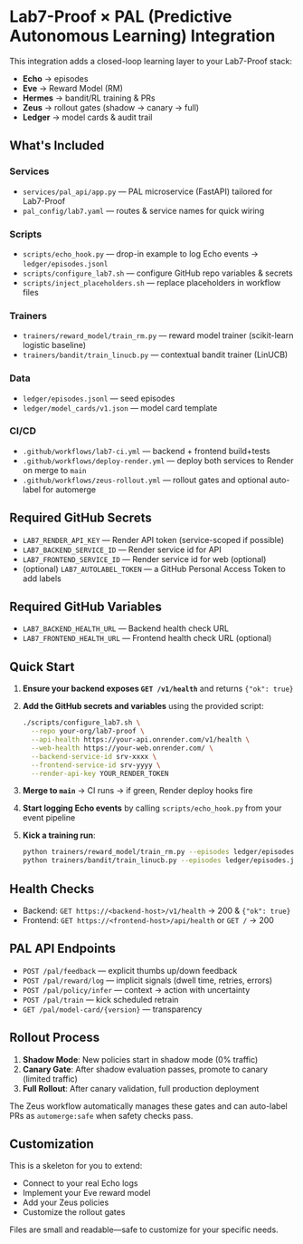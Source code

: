 # Lab7-Proof × PAL (Predictive Autonomous Learning) Integration

This integration adds a closed-loop learning layer to your Lab7-Proof stack:

- **Echo** → episodes
- **Eve** → Reward Model (RM)  
- **Hermes** → bandit/RL training & PRs
- **Zeus** → rollout gates (shadow → canary → full)
- **Ledger** → model cards & audit trail

## What's Included

### Services
- `services/pal_api/app.py` — PAL microservice (FastAPI) tailored for Lab7-Proof
- `pal_config/lab7.yaml` — routes & service names for quick wiring

### Scripts
- `scripts/echo_hook.py` — drop-in example to log Echo events → `ledger/episodes.jsonl`
- `scripts/configure_lab7.sh` — configure GitHub repo variables & secrets
- `scripts/inject_placeholders.sh` — replace placeholders in workflow files

### Trainers
- `trainers/reward_model/train_rm.py` — reward model trainer (scikit-learn logistic baseline)
- `trainers/bandit/train_linucb.py` — contextual bandit trainer (LinUCB)

### Data
- `ledger/episodes.jsonl` — seed episodes
- `ledger/model_cards/v1.json` — model card template

### CI/CD
- `.github/workflows/lab7-ci.yml` — backend + frontend build+tests
- `.github/workflows/deploy-render.yml` — deploy both services to Render on merge to `main`
- `.github/workflows/zeus-rollout.yml` — rollout gates and optional auto-label for automerge

## Required GitHub Secrets

- `LAB7_RENDER_API_KEY` — Render API token (service-scoped if possible)
- `LAB7_BACKEND_SERVICE_ID` — Render service id for API
- `LAB7_FRONTEND_SERVICE_ID` — Render service id for web (optional)
- (optional) `LAB7_AUTOLABEL_TOKEN` — a GitHub Personal Access Token to add labels

## Required GitHub Variables

- `LAB7_BACKEND_HEALTH_URL` — Backend health check URL
- `LAB7_FRONTEND_HEALTH_URL` — Frontend health check URL (optional)

## Quick Start

1. **Ensure your backend exposes `GET /v1/health`** and returns `{"ok": true}`

2. **Add the GitHub secrets and variables** using the provided script:
   ```bash
   ./scripts/configure_lab7.sh \
     --repo your-org/lab7-proof \
     --api-health https://your-api.onrender.com/v1/health \
     --web-health https://your-web.onrender.com/ \
     --backend-service-id srv-xxxx \
     --frontend-service-id srv-yyyy \
     --render-api-key YOUR_RENDER_TOKEN
   ```

3. **Merge to `main`** → CI runs → if green, Render deploy hooks fire

4. **Start logging Echo events** by calling `scripts/echo_hook.py` from your event pipeline

5. **Kick a training run**:
   ```bash
   python trainers/reward_model/train_rm.py --episodes ledger/episodes.jsonl --out ledger/reward_models/rm_v1.pkl
   python trainers/bandit/train_linucb.py --episodes ledger/episodes.jsonl --rm ledger/reward_models/rm_v1.pkl --out ledger/policies/linucb_v1.json
   ```

## Health Checks

- Backend: `GET https://<backend-host>/v1/health` → 200 & `{"ok": true}`
- Frontend: `GET https://<frontend-host>/api/health` or `GET /` → 200

## PAL API Endpoints

- `POST /pal/feedback` — explicit thumbs up/down feedback
- `POST /pal/reward/log` — implicit signals (dwell time, retries, errors)
- `POST /pal/policy/infer` — context → action with uncertainty
- `POST /pal/train` — kick scheduled retrain
- `GET /pal/model-card/{version}` — transparency

## Rollout Process

1. **Shadow Mode**: New policies start in shadow mode (0% traffic)
2. **Canary Gate**: After shadow evaluation passes, promote to canary (limited traffic)
3. **Full Rollout**: After canary validation, full production deployment

The Zeus workflow automatically manages these gates and can auto-label PRs as `automerge:safe` when safety checks pass.

## Customization

This is a skeleton for you to extend:
- Connect to your real Echo logs
- Implement your Eve reward model
- Add your Zeus policies
- Customize the rollout gates

Files are small and readable—safe to customize for your specific needs.
